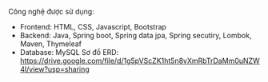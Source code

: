 Công nghệ được sử dụng:
+ Frontend: HTML, CSS, Javascript, Bootstrap
+ Backend: Java, Spring boot, Spring data jpa, Spring secutiry, Lombok, Maven, Thymeleaf
+ Database: MySQL
Sơ đồ ERD: https://drive.google.com/file/d/1g5pVScZK1ht5n8vXmRbTrDaMm0uNZW4l/view?usp=sharing

